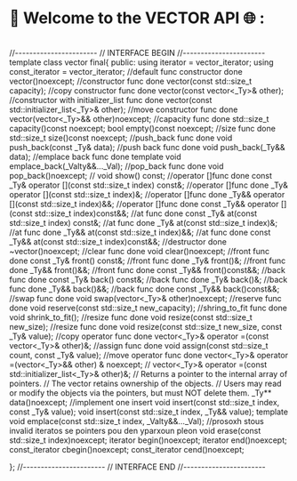 # 🔗 Welcome to the VECTOR API 🌐 :
</br>
//-----------------------
//		INTERFACE BEGIN
//-----------------------
</br>
template<typename _Ty>
class vector final{
public:
	using iterator = vector_iterator<true>;
	using const_iterator = vector_iterator<false>;
	//default func constructor done
	vector()noexcept;
	//constructor func done
	vector(const std::size_t capacity);
	//copy constructor func done
	vector(const vector<_Ty>& other);
	//constructor with initializer_list func done
	vector(const std::initializer_list<_Ty>& other);
	//move constructor func done
	vector(vector<_Ty>&& other)noexcept;
	//capacity func done
	std::size_t capacity()const noexcept;
	bool empty()const noexcept;
	//size func done 
	std::size_t size()const noexcept;
	//push_back func done
	void push_back(const _Ty& data);
	//push back func done
	void push_back(_Ty&& data);
	//emplace back func done
	template<class ..._Valty>
	void emplace_back(_Valty&&..._Val);
	//pop_back func done
	void pop_back()noexcept;
	//
	void show() const;
	//operator []func done 
	const _Ty& operator [](const std::size_t index) const&;
	//operator []func done 
	_Ty& operator [](const std::size_t index)&;
	//operator []func done 
	_Ty&& operator [](const std::size_t index)&&;
	//operator []func done 
	const _Ty&& operator [](const std::size_t index)const&&;
	//at func done 
	const _Ty& at(const std::size_t index) const&;
	//at func done 
	_Ty& at(const std::size_t index)&;
	//at func done 
	_Ty&& at(const std::size_t index)&&;
	//at func done 
	const _Ty&& at(const std::size_t index)const&&;
	//destructor done
	~vector()noexcept;
	//clear func done 
	void clear()noexcept;
	//front func done
	const _Ty& front() const&;
	//front func done 
	_Ty& front()&;
	//front func done
	_Ty&& front()&&;
	//front func done
	const _Ty&& front()const&&;
	//back func done
	const _Ty& back() const&;
	//back func done 
	_Ty& back()&;
	//back func done
	_Ty&& back()&&;
	//back func done
	const _Ty&& back()const&&;
	//swap func done
	void swap(vector<_Ty>& other)noexcept;
	//reserve func done
	void reserve(const std::size_t new_capacity);
	//shring_to_fit func done
	void shrink_to_fit();
	//resize func done
	void resize(const std::size_t new_size);
	//resize func done
	void resize(const std::size_t new_size, const _Ty& value);
	//copy operator func done
	vector<_Ty>& operator =(const vector<_Ty>& other)&;
	//assign func done
	void assign(const std::size_t count, const _Ty& value);
	//move operator func done
	vector<_Ty>& operator =(vector<_Ty>&& other) & noexcept;
	//
	vector<_Ty>& operator =(const std::initializer_list<_Ty>& other)&;
	// Returns a pointer to the internal array of pointers.
	// The vector retains ownership of the objects.
	// Users may read or modify the objects via the pointers, but must NOT delete them.
	_Ty** data()noexcept;
	//implement one insert 
	void insert(const std::size_t index, const _Ty& value);
	void insert(const std::size_t index, _Ty&& value);
	template<class..._Valty>
	void emplace(const std::size_t index, _Valty&&..._Val);
	//prosoxh stous invalid iteratos se pointers pou den yparxoun pleon
	void erase(const std::size_t index)noexcept;
	iterator begin()noexcept;
	iterator end()noexcept;
	const_iterator cbegin()noexcept;
	const_iterator cend()noexcept;
	
};
//-----------------------
//		INTERFACE END
//-----------------------




